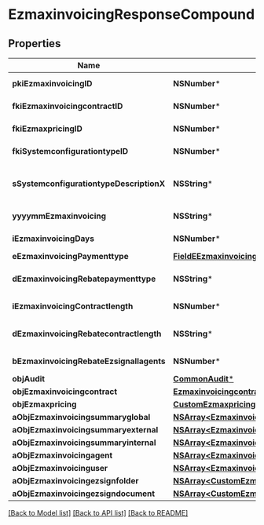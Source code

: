 # EzmaxinvoicingResponseCompound

## Properties
Name | Type | Description | Notes
------------ | ------------- | ------------- | -------------
**pkiEzmaxinvoicingID** | **NSNumber*** | The unique ID of the Ezmaxinvoicing | [optional] 
**fkiEzmaxinvoicingcontractID** | **NSNumber*** | The unique ID of the Ezmaxinvoicingcontract | 
**fkiEzmaxpricingID** | **NSNumber*** | The unique ID of the Ezmaxpricing | 
**fkiSystemconfigurationtypeID** | **NSNumber*** | The unique ID of the Systemconfigurationtype | 
**sSystemconfigurationtypeDescriptionX** | **NSString*** | The description of the Systemconfigurationtype in the language of the requester | 
**yyyymmEzmaxinvoicing** | **NSString*** | The YYYYMM period of the Ezmaxinvoicing | 
**iEzmaxinvoicingDays** | **NSNumber*** | The number of days invoiced | 
**eEzmaxinvoicingPaymenttype** | [**FieldEEzmaxinvoicingPaymenttype***](FieldEEzmaxinvoicingPaymenttype.md) |  | 
**dEzmaxinvoicingRebatepaymenttype** | **NSString*** | The percentage of rebate depending of the payment type | 
**iEzmaxinvoicingContractlength** | **NSNumber*** | The length of the contract in years | 
**dEzmaxinvoicingRebatecontractlength** | **NSString*** | The percentage of rebate depending of the contract length | 
**bEzmaxinvoicingRebateEzsignallagents** | **NSNumber*** | Whether the rebate for eZsign is for all agents | 
**objAudit** | [**CommonAudit***](CommonAudit.md) |  | [optional] 
**objEzmaxinvoicingcontract** | [**EzmaxinvoicingcontractResponseCompound***](EzmaxinvoicingcontractResponseCompound.md) |  | 
**objEzmaxpricing** | [**CustomEzmaxpricingResponse***](CustomEzmaxpricingResponse.md) |  | 
**aObjEzmaxinvoicingsummaryglobal** | [**NSArray&lt;EzmaxinvoicingsummaryglobalResponseCompound&gt;***](EzmaxinvoicingsummaryglobalResponseCompound.md) |  | 
**aObjEzmaxinvoicingsummaryexternal** | [**NSArray&lt;EzmaxinvoicingsummaryexternalResponseCompound&gt;***](EzmaxinvoicingsummaryexternalResponseCompound.md) |  | 
**aObjEzmaxinvoicingsummaryinternal** | [**NSArray&lt;EzmaxinvoicingsummaryinternalResponseCompound&gt;***](EzmaxinvoicingsummaryinternalResponseCompound.md) |  | 
**aObjEzmaxinvoicingagent** | [**NSArray&lt;EzmaxinvoicingagentResponseCompound&gt;***](EzmaxinvoicingagentResponseCompound.md) |  | 
**aObjEzmaxinvoicinguser** | [**NSArray&lt;EzmaxinvoicinguserResponseCompound&gt;***](EzmaxinvoicinguserResponseCompound.md) |  | 
**aObjEzmaxinvoicingezsignfolder** | [**NSArray&lt;CustomEzmaxinvoicingEzsignfolderResponse&gt;***](CustomEzmaxinvoicingEzsignfolderResponse.md) |  | 
**aObjEzmaxinvoicingezsigndocument** | [**NSArray&lt;CustomEzmaxinvoicingEzsigndocumentResponse&gt;***](CustomEzmaxinvoicingEzsigndocumentResponse.md) |  | 

[[Back to Model list]](../README.md#documentation-for-models) [[Back to API list]](../README.md#documentation-for-api-endpoints) [[Back to README]](../README.md)


